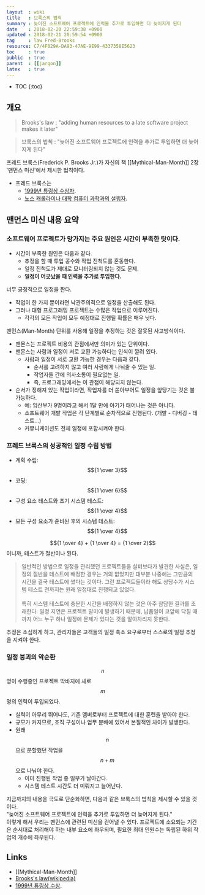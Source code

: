 ```yaml
---
layout  : wiki
title   : 브룩스의 법칙
summary : 늦어진 소프트웨어 프로젝트에 인력을 추가로 투입하면 더 늦어지게 된다
date    : 2018-02-20 22:59:38 +0900
updated : 2018-02-21 20:59:54 +0900
tag     : law Fred-Brooks
resource: C7/4F029A-DA93-47AE-9E99-4337358E5623
toc     : true
public  : true
parent  : [[jargon]]
latex   : true
---
```

* TOC
{:toc}

## 개요

> Brooks's law : "adding human resources to a late software project makes it later"

> 브룩스의 법칙 : "늦어진 소프트웨어 프로젝트에 인력을 추가로 투입하면 더 늦어지게 된다"

프레드 브룩스(Frederick P. Brooks Jr.)가 자신의 책 [[Mythical-Man-Month]] 2장 '맨먼스 미신'에서 제시한 법칙이다.

* 프레드 브룩스는
    * [1999년 튜링상 수상자](https://amturing.acm.org/award_winners/brooks_1002187.cfm).
    * [노스 캐롤라이나 대학 컴퓨터 과학과의 설립자](http://cs.unc.edu/people/frederick-p-brooks-jr/).

## 맨먼스 미신 내용 요약

### 소프트웨어 프로젝트가 망가지는 주요 원인은 시간이 부족한 탓이다.

* 시간이 부족한 원인은 다음과 같다.
    * 추정을 할 때 투입 공수와 작업 진척도를 혼동한다.
    * 일정 진척도가 제대로 모니터링되지 않는 것도 문제.
    * **일정이 어긋났을 때 인력을 추가로 투입한다.**

너무 긍정적으로 일정을 짠다.

* 작업이 한 가지 뿐이라면 낙관주의적으로 일정을 산출해도 된다.
* 그러나 대형 프로그래밍 프로젝트는 수많은 작업으로 이루어진다.
    * 각각의 모든 작업이 모두 예정대로 진행될 확률은 매우 낮다.

맨먼스(Man-Month) 단위를 사용해 일정을 추정하는 것은 잘못된 사고방식이다.

* 맨몬스는 프로젝트 비용의 관점에서만 의미가 있는 단위이다.
* 맨몬스는 사람과 일정이 서로 교환 가능하다는 인식이 깔려 있다.
    * 사람과 일정이 서로 교환 가능한 경우는 다음과 같다.
        * 순서를 고려하지 않고 여러 사람에게 나눠줄 수 있는 일.
        * 작업자들 간에 의사소통이 필요없는 일.
        * 즉, 프로그래밍에서는 이 관점이 해당되지 않는다.
* 순서가 정해져 있는 작업이라면, 작업자를 더 쏟아부어도 일정을 앞당기는 것은 불가능하다.
    * 예: 임산부가 9명이라고 해서 1달 만에 아기가 태어나는 것은 아니다.
    * 소프트웨어 개발 작업은 각 단계별로 순차적으로 진행된다. (개발 - 디버깅 - 테스트...)
    * 커뮤니케이션도 전체 일정에 포함시켜야 한다.

### 프레드 브룩스의 성공적인 일정 수립 방법

* 계획 수립: $${1 \over 3}$$
* 코딩: $${1 \over 6}$$
* 구성 요소 테스트와 초기 시스템 테스트: $${1 \over 4}$$
* 모든 구성 요소가 준비된 후의 시스템 테스트: $${1 \over 4}$$

$${1 \over 4} + {1 \over 4} = {1 \over 2}$$ 이니까, 테스트가 절반이나 된다.

> 일반적인 방법으로 일정을 관리했던 프로젝트들을 살펴보다가 발견한 사실은,
일정의 절반을 테스트에 배정한 경우는 거의 없었지만
대부분 나중에는 그만큼의 시간을 결국 테스트에 썼다는 것이다.
그런 프로젝트들이라 해도 상당수가 시스템 테스트 전까지는 원래 일정대로 진행되고 있었다.
<br/><br/>
특히 시스템 테스트에 충분한 시간을 배정하지 않는 것은 아주 참담한 결과를 초래한다.
일정 지연은 프로젝트 말미에 발생하기 때문에,
납품일이 코앞에 닥칠 때까지 어느 누구 하나 일정에 문제가 있다는 것을 알아차리지 못한다.

추정은 소심하게 하고, 관리자들은 고객들의 일정 축소 요구로부터 스스로의 일정 추정을 지켜야 한다.

### 일정 붕괴의 악순환

$$n$$ 명이 수행중인 프로젝트 막바지에 새로 $$m$$ 명의 인력이 투입되었다.

* 실력이 아무리 뛰어나도, 기존 멤버로부터 프로젝트에 대한 훈련을 받아야 한다.
* 규모가 커지므로, 조직 구성이나 업무 분배에 있어서 본질적인 차이가 발생한다.
* 원래 $$n$$ 으로 분할했던 작업을 $$n + m$$ 으로 나눠야 한다.
    * 이미 진행된 작업 중 일부가 날아간다.
    * 시스템 테스트 시간도 더 미뤄지고 늘어난다.

>
지금까지의 내용을 극도로 단순화하면, 다음과 같은 브룩스의 법칙을 제시할 수 있을 것이다.  
"늦어진 소프트웨어 프로젝트에 인력을 추가로 투입하면 더 늦어지게 된다."  
이렇게 해서 우리는 맨먼스에 관련된 미신을 걷어낼 수 있다.
프로젝트에 소요되는 기간은 순서대로 처리해야 하는 내부 요소에 좌우되며, 필요한 최대 인원수는 독립된 하위 작업의 개수에 좌우된다.


## Links

* [[Mythical-Man-Month]]
* [Brooks's law(wikipedia)](https://en.wikipedia.org/wiki/Brooks%27s_law#cite_note-BROOKS-1)
* [1999년 튜링상 수상](https://amturing.acm.org/award_winners/brooks_1002187.cfm).
